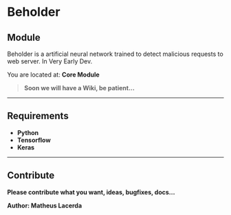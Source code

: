 # Beholder 

## Module


Beholder is a artificial neural network trained to detect malicious requests to web server.
In Very Early Dev.


You are located at: <b>Core Module<b>

> Soon we will have a Wiki, be patient...

<hr />

## Requirements

 * Python
 * Tensorflow
 * Keras

<hr />

## Contribute

Please contribute what you want, ideas, bugfixes, docs...



<b>Author</b>: Matheus Lacerda




